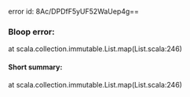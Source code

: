 error id: 8Ac/DPDfF5yUF52WaUep4g==
### Bloop error:

at scala.collection.immutable.List.map(List.scala:246)
#### Short summary: 

at scala.collection.immutable.List.map(List.scala:246)